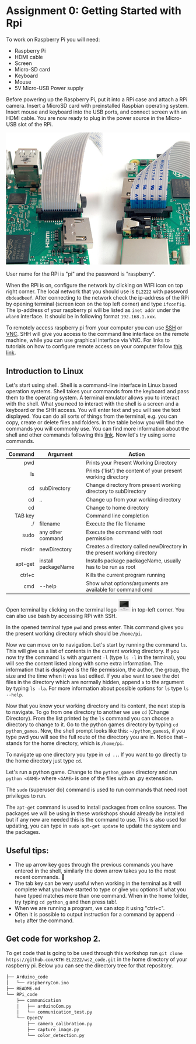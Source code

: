 # Assignment 0: Getting Started with Rpi
To work on Raspberry Pi you will need:
* Raspberry Pi
* HDMI cable
* Screen
* Micro-SD card
* Keyboard
* Mouse
* 5V Micro-USB Power supply

Before powering up the Raspberry Pi, put it into a RPi case and attach a RPi camera. Insert a MicroSD card with preinstalled Raspbian operating system. Insert mouse and keyboard into the USB ports, and connect screen with an HDMI cable. You are now ready to plug in the power source in the Micro-USB slot of the RPi.

![RPi camera connection](figures/connect-camera.jpg)

User name for the RPi is "pi" and the password is "raspberry".

When the RPi is on, configure the network by clicking on WIFI icon on top right corner. The local network that you should use is `EL2222` with password `dbdeadbeef`. After connecting to the network check the ip-address of the RPi by opening terminal (screen icon on the top left corner) and type `ifconfig`. The ip-address of your raspberry pi will be listed as `inet addr` under the `wlan0` interface. It should be in following format `192.168.1.xxx`. 

To remotely access raspberry pi from your computer you can use [SSH](https://en.wikipedia.org/wiki/Secure_Shell) or [VNC](https://en.wikipedia.org/wiki/Virtual_Network_Computing). SHH will give you access to the command line interface on the remote machine, while you can use graphical interface via VNC. For links to tutorials on how to configure remote access on your computer follow [this link](ssh_and_vnc.html).

## Introduction to Linux
Let's start using shell. Shell is a command-line interface in Linux based operation systems. Shell takes your commands from the keyboard and pass them to the operating system.  A terminal emulator allows you to interact with the shell. What you need to interact with the shell is a screen and a keyboard or the SHH access. You will enter text and you will see the text displayed. You can do all sorts of things from the terminal, e.g. you can copy, create or delete files and folders. In the table below you will find the commands you will commonly use. You can find more information about the shell and other commands following this [link](http://linuxcommand.org/learning_the_shell.php). Now let's try using some commands.


<!-- Table with commands -->
| Command | Argument| Action|
|--:|--|--|
| pwd| | Prints your Present Working Directory|
| ls| | Prints ('list') the content of your present working directory|
| cd| subDirectory|Change directory from present working directory to subDirectory|
| cd|..|Change up from your working directory|
| cd||Change to home directory|
| TAB key||Command line completion|
| ./| filename| Execute the file filename|
| sudo|any other command|Execute the command with root permission|
| mkdir|newDirectory|Creates a directory called newDirectory in the present working directory|
| apt-get|install packageName|Installs package packageName, usually has to be run as root|
| ctrl+c||Kills the current program running|
| cmd | --help | Show what options/arguments are available for command cmd|

Open terminal by clicking on the terminal logo ![](figures/terminal_logo.png) in top-left corner. You can also use bash by accessing RPi with SSH.

In the opened terminal type `pwd` and press enter. This command gives you the present working directory which should be `/home/pi`.

Now we can move on to navigation. Let's start by running the command `ls`. This will give us a list of contents in the current working directory. If you now try the command `ls` with argument `-l` (type `ls -l` in the terminal), you will see the content listed along with some extra information. The information that is displayed is the file permission, the author, the group, the size and the time when it was last edited. If you also want to see the dot files in the directory which are normally hidden, append `a` to the argument by typing `ls -la`. For more information about possible options for `ls` type `ls --help`.

Now that you know your working directory and its content, the next step is to navigate. To go from one directory to another we use `cd` (Change Directory). From the list printed by the `ls` command you can choose a directory to change to it. Go to the python games directory by typing `cd python_games`. Now, the shell prompt looks like this: `~/python_games$`, if you type pwd you will see the full route of the directory you are in. Notice that `~` stands for the home directory, which is `/home/pi`.

To navigate up one directory you type in `cd ..`. If you want to go directly to the home directory just type `cd`.

Let's run a python game. Change to the `python_games` directory and run `python <GAME>` where `<GAME>` is one of the files with an .py extenssion.

The `sudo` (superuser do) command is used to run commands that need root privileges to run.

The `apt-get` command is used to install packages from online sources. The packages we will be using in these workshops should already be installed but if any new are needed this is the command to use. This is also used for updating, you can type in `sudo apt-get update` to update the system and the packages.

## Useful tips:
* The up arrow key goes through the previous commands you have entered in the shell, similarly the down arrow takes you to the most recent commands. 
* The tab key can be very useful when working in the terminal as it will complete what you have started to type or give you options if what you have typed matches more than one command. When in the home folder, try typing `cd python_g` and then press tab!.
*  When we are running a program, we can stop it using "ctrl+c".
*  Often it is possible to output instruction for a command by append `--help` after the command.

## Get code for workshop 2.
To get code that is going to be used through this workshop run `git clone https://github.com/KTH-EL2222/ws2_code.git` in the home directory of your raspberry pi. Below you can see the directory tree for that repository.
```
├── Arduino_code
│   └── raspberryCom.ino
├── README.md
└── RPi_code
    ├── communication
    │   ├── arduinoCom.py
    │   └── communication_test.py
    └── OpenCV
        ├── camera_calibration.py
        ├── capture_image.py
        └── color_detection.py
```
